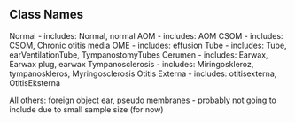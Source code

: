 ## Class Names

Normal - includes: Normal, normal
AOM - includes: AOM
CSOM - includes: CSOM, Chronic otitis media
OME - includes: effusion
Tube - includes: Tube, earVentilationTube, TympanostomyTubes
Cerumen - includes: Earwax, Earwax plug, earwax
Tympanosclerosis - includes: Miringoskleroz, tympanoskleros, Myringosclerosis
Otitis Externa - includes: otitisexterna, OtitisEksterna

All others: foreign object ear, pseudo membranes - probably not going to include due to small sample size (for now)
